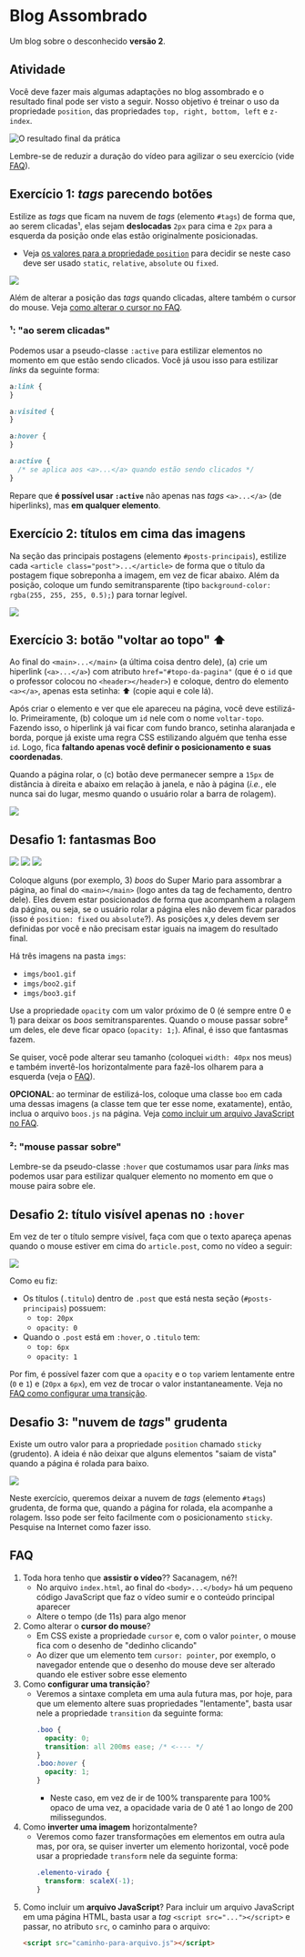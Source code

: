# Blog Assombrado

Um blog sobre o desconhecido **versão 2**.

## Atividade

Você deve fazer mais algumas adaptações no blog assombrado e o resultado
final pode ser visto a seguir. Nosso objetivo é treinar o uso da propriedade
`position`, das propriedades `top, right, bottom, left` e `z-index`.

![O resultado final da prática](resultado.png)

Lembre-se de reduzir a duração do vídeo para agilizar o seu exercício
(vide [FAQ](#faq)).

## Exercício 1: _tags_ parecendo botões

Estilize as _tags_ que ficam na nuvem de _tags_ (elemento `#tags`) de
forma que, ao serem clicadas¹, elas sejam **deslocadas** `2px` para
cima e `2px` para a esquerda da posição onde elas estão
originalmente posicionadas.

- Veja [os valores para a propriedade `position`][propriedade-position]
  para decidir se neste caso deve ser usado `static`, `relative`, `absolute`
  ou `fixed`.

![](imgs/tags-como-botoes.gif)


Além de alterar a posição das _tags_ quando clicadas, altere também o
cursor do mouse. Veja [como alterar o cursor no FAQ](#faq).

### ¹: "ao serem clicadas"

Podemos usar a pseudo-classe `:active` para estilizar elementos no
momento em que estão sendo clicados. Você já usou isso para estilizar
_links_ da seguinte forma:

```css
a:link {
}

a:visited {
}

a:hover {
}

a:active {
  /* se aplica aos <a>...</a> quando estão sendo clicados */
}
```

Repare que **é possível usar `:active`** não apenas nas _tags_
`<a>...</a>` (de hiperlinks), mas **em qualquer elemento**.

## Exercício 2: títulos em cima das imagens

Na seção das principais postagens (elemento `#posts-principais`),
estilize cada `<article class="post">...</article>` de forma que o
título da postagem fique sobreponha a imagem, em vez de ficar
abaixo. Além da posição, coloque um fundo semitransparente (tipo
`background-color: rgba(255, 255, 255, 0.5);`) para tornar legível.

![](imgs/titulos-nas-imagens.png)


## Exercício 3: botão "voltar ao topo" ⬆️

Ao final do `<main>...</main>` (a última coisa dentro dele), (a) crie
um hiperlink (`<a>...</a>`) com atributo `href="#topo-da-pagina"`
(que é o `id` que o professor colocou no `<header></header>`) e
coloque, dentro do elemento `<a></a>`, apenas esta setinha: ⬆️ (copie
aqui e cole lá).

Após criar o elemento e ver que ele apareceu na página, você deve
estilizá-lo. Primeiramente, (b) coloque um `id` nele com o nome
`voltar-topo`. Fazendo isso, o hiperlink já vai ficar com fundo branco,
setinha alaranjada e borda, porque já existe uma regra CSS estilizando
alguém que tenha esse `id`. Logo, fica **faltando apenas você definir
o posicionamento e suas coordenadas**.

Quando a página rolar, o (c) botão deve permanecer sempre a `15px`
de distância à direita e abaixo em relação à janela, e não à página
(_i.e._, ele nunca sai do lugar, mesmo quando o usuário rolar a
barra de rolagem).

![](imgs/botao-voltar-ao-topo.png)


## Desafio 1: fantasmas **Boo**

![](imgs/boo1.gif)
![](imgs/boo2.gif)
![](imgs/boo3.gif)

Coloque alguns (por exemplo, 3) _boos_ do Super Mario para assombrar
a página, ao final do `<main></main>` (logo antes da tag de
fechamento, dentro dele). Eles devem estar posicionados de forma
que acompanhem a rolagem da página, ou seja, se o usuário rolar a
página eles não devem ficar parados (isso é `position: fixed`
ou `absolute`?). As posições x,y deles devem ser definidas por você
e não precisam estar iguais na imagem do resultado final.

Há três imagens na pasta `imgs`:

- `imgs/boo1.gif`
- `imgs/boo2.gif`
- `imgs/boo3.gif`

Use a propriedade `opacity` com um valor próximo de 0 (é sempre entre 0 e 1)
para deixar os _boos_ semitransparentes. Quando o mouse passar sobre²
um deles, ele deve ficar opaco (`opacity: 1;`). Afinal, é isso que
fantasmas fazem.

Se quiser, você pode alterar seu tamanho (coloquei `width: 40px` nos meus)
e também invertê-los horizontalmente para fazê-los olharem para a esquerda
(veja o [FAQ](#faq)).

**OPCIONAL**: ao terminar de estilizá-los, coloque uma classe
`boo` em cada uma dessas imagens (a classe tem que ter esse nome, exatamente),
então, inclua o arquivo `boos.js` na página. Veja
[como incluir um arquivo JavaScript no FAQ](#faq).

### ²: "mouse passar sobre"

Lembre-se da pseudo-classe `:hover` que costumamos usar para _links_ mas
podemos usar para estilizar qualquer elemento no momento em que o mouse
paira sobre ele.

## Desafio 2: título visível apenas no `:hover`

Em vez de ter o título sempre visível, faça com que o texto apareça
apenas quando o mouse estiver em cima do `article.post`, como no vídeo
a seguir:

![](imgs/titulos-nas-imagens.gif)

Como eu fiz:

- Os títulos (`.titulo`) dentro de `.post` que está nesta seção
  (`#posts-principais`) possuem:
  - `top: 20px`
  - `opacity: 0`  
- Quando o `.post` está em `:hover`, o `.titulo` tem:
  - `top: 6px`
  - `opacity: 1`

Por fim, é possível fazer com que a `opacity` e o `top` variem
lentamente entre (`0` e `1`) e (`20px` a `6px`), em vez de trocar
o valor instantaneamente. Veja
no [FAQ como configurar uma transição](#faq).


## Desafio 3: "nuvem de _tags_" grudenta

Existe um outro valor para a propriedade `position` chamado `sticky`
(grudento). A ideia é não deixar que alguns elementos "saiam de vista"
quando a página é rolada para baixo.

![](imgs/nuvem-sticky.gif)

Neste exercício, queremos deixar a nuvem de _tags_ (elemento `#tags`)
grudenta, de forma que, quando a página for rolada, ela acompanhe a
rolagem. Isso pode ser feito facilmente com o posicionamento `sticky`.
Pesquise na Internet como fazer isso.

## FAQ

1. Toda hora tenho que **assistir o vídeo**?? Sacanagem, né?!
   - No arquivo `index.html`, ao final do `<body>...</body>` há um pequeno
     código JavaScript que faz o vídeo sumir e o conteúdo principal aparecer
   - Altere o tempo (de 11s) para algo menor
1. Como alterar o **cursor do mouse**?
   - Em CSS existe a propriedade `cursor` e, com o valor `pointer`, o mouse fica com o desenho de "dedinho clicando"
   - Ao dizer que um elemento tem `cursor: pointer`, por exemplo, o navegador entende que o desenho do mouse deve ser alterado quando ele estiver sobre esse elemento
1. Como **configurar uma transição**?
   - Veremos a sintaxe completa em uma aula futura mas, por hoje, para que um elemento altere suas propriedades "lentamente", basta usar nele a propriedade `transition` da seguinte forma:
     ```css
     .boo {
       opacity: 0;
       transition: all 200ms ease; /* <---- */
     }
     .boo:hover {
       opacity: 1;
     }
     ```
     - Neste caso, em vez de ir de 100% transparente para 100% opaco de uma vez, a opacidade varia de 0 até 1 ao longo de 200 milissegundos.
1. Como **inverter uma imagem** horizontalmente?
   - Veremos como fazer transformações em elementos em outra aula mas, por ora, se quiser inverter um elemento horizontal, você pode usar a propriedade `transform` nele da seguinte forma:
     ```css
     .elemento-virado {
       transform: scaleX(-1);
     }
     ```
1. Como incluir um **arquivo JavaScript**?
   Para incluir um arquivo JavaScript em uma página HTML, basta usar a _tag_ `<script src="..."></script>` e passar, no atributo `src`, o caminho para o arquivo:
   ```html
   <script src="caminho-para-arquivo.js"></script>
   ```




[propriedade-position]: https://fegemo.github.io/cefet-front-end/classes/css4/#valores-position
